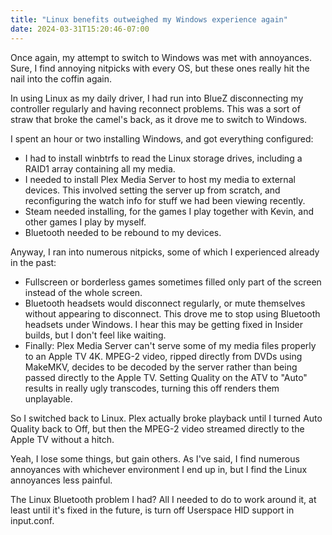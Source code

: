 ```yaml
---
title: "Linux benefits outweighed my Windows experience again"
date: 2024-03-31T15:20:46-07:00
---
```


Once again, my attempt to switch to Windows was met with annoyances. Sure, I find annoying nitpicks with every OS, but these ones really hit the nail into the coffin again.

<!-- more -->

In using Linux as my daily driver, I had run into BlueZ disconnecting my controller regularly and having reconnect problems. This was a sort of straw that broke the camel's back, as it drove me to switch to Windows.

I spent an hour or two installing Windows, and got everything configured:

* I had to install winbtrfs to read the Linux storage drives, including a RAID1 array containing all my media.
* I needed to install Plex Media Server to host my media to external devices. This involved setting the server up from scratch, and reconfiguring the watch info for stuff we had been viewing recently.
* Steam needed installing, for the games I play together with Kevin, and other games I play by myself.
* Bluetooth needed to be rebound to my devices.

Anyway, I ran into numerous nitpicks, some of which I experienced already in the past:

* Fullscreen or borderless games sometimes filled only part of the screen instead of the whole screen.
* Bluetooth headsets would disconnect regularly, or mute themselves without appearing to disconnect. This drove me to stop using Bluetooth headsets under Windows. I hear this may be getting fixed in Insider builds, but I don't feel like waiting.
* Finally: Plex Media Server can't serve some of my media files properly to an Apple TV 4K. MPEG-2 video, ripped directly from DVDs using MakeMKV, decides to be decoded by the server rather than being passed directly to the Apple TV. Setting Quality on the ATV to "Auto" results in really ugly transcodes, turning this off renders them unplayable.

So I switched back to Linux. Plex actually broke playback until I turned Auto Quality back to Off, but then the MPEG-2 video streamed directly to the Apple TV without a hitch.

Yeah, I lose some things, but gain others. As I've said, I find numerous annoyances with whichever environment I end up in, but I find the Linux annoyances less painful.

The Linux Bluetooth problem I had? All I needed to do to work around it, at least until it's fixed in the future, is turn off Userspace HID support in input.conf.